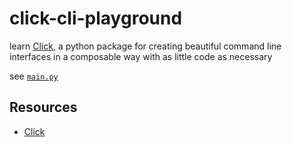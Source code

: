 # click-cli-playground

learn [Click](https://click.palletsprojects.com/), a python package for creating beautiful command line interfaces in a composable way with as little code as necessary

see [`main.py`](main.py)

## Resources

* [Click](https://click.palletsprojects.com/)